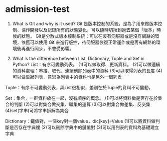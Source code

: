 # admission-test
 
1. What is Git and why is it used? 
Git 是版本控制的系統，是為了用來做版本控制、協作開發以及記錄所有的狀態變化，可以隨時切換到過去某個「版本」時候的狀態。
Git是分散式版本控制系統：可以在沒有伺服器或是沒有網路的環境，依舊可以使用 Git 來進行版控，待伺服器恢復正常運作或是再有網路的環境後再進行同步，不會受影響。

2. What is the difference between List, Dictionary, Tuple and Set in Python?
List：有序可變動列表。
(1)可以做取得、更新資料。
(2)可以做連續的資料處理：串接、取代、連續刪除列表中的資料
(3)可以取得列表的長度
(4)可以做巢狀列表，意思為列表中的資料也是另外一個列表

Tuple：有序不可變動列表，與List很相似，差別在於Tuple的資料不可變動。

Set：集合，一群資料放在一起，沒有順序的概念。
(1)可以將資料做是否存在於集合的判斷
(2)可以對集合做交集、聯集的運算
(3)可以對集合做差集、反交集
(4)set(字串)可將字串拆解為集合

Dictionary：鍵值對，一個key對一個value，dic[key]=Value
(1)可以將資料做判斷是否存在字典裡
(2)可以刪除字典中的鍵值對
(3)可以用列表的資料為基礎建立字典
